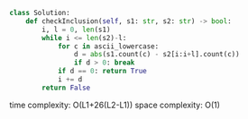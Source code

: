 ```python
class Solution:
    def checkInclusion(self, s1: str, s2: str) -> bool:
        i, l = 0, len(s1)
        while i <= len(s2)-l:
            for c in ascii_lowercase:
                d = abs(s1.count(c) - s2[i:i+l].count(c))
                if d > 0: break
            if d == 0: return True 
            i += d
        return False
```

time complexity: O(L1+26(L2-L1))
space complexity: O(1)
